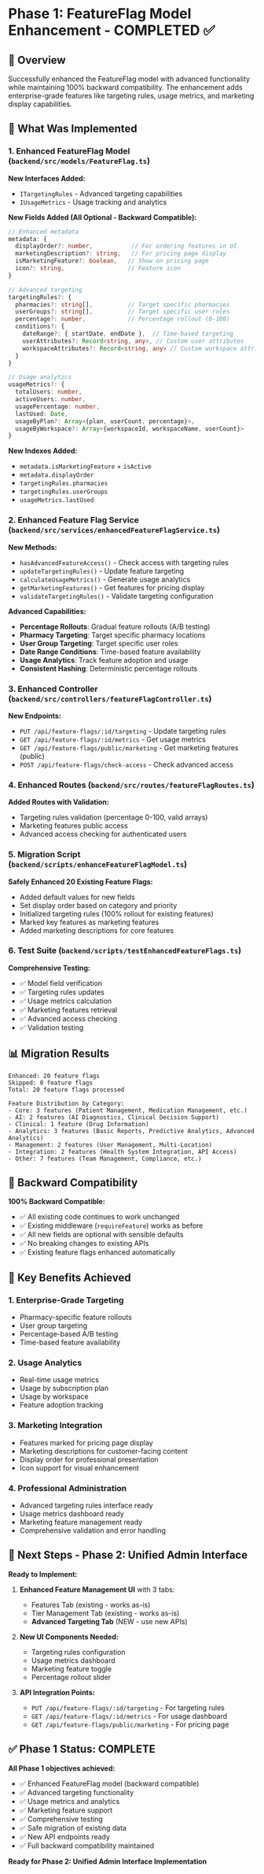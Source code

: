 # Phase 1: FeatureFlag Model Enhancement - COMPLETED ✅

## 🎯 **Overview**
Successfully enhanced the FeatureFlag model with advanced functionality while maintaining 100% backward compatibility. The enhancement adds enterprise-grade features like targeting rules, usage metrics, and marketing display capabilities.

## 🚀 **What Was Implemented**

### **1. Enhanced FeatureFlag Model** (`backend/src/models/FeatureFlag.ts`)
**New Interfaces Added:**
- `ITargetingRules` - Advanced targeting capabilities
- `IUsageMetrics` - Usage tracking and analytics

**New Fields Added (All Optional - Backward Compatible):**
```typescript
// Enhanced metadata
metadata: {
  displayOrder?: number,           // For ordering features in UI
  marketingDescription?: string,   // For pricing page display
  isMarketingFeature?: boolean,   // Show on pricing page
  icon?: string,                  // Feature icon
}

// Advanced targeting
targetingRules?: {
  pharmacies?: string[],          // Target specific pharmacies
  userGroups?: string[],          // Target specific user roles
  percentage?: number,            // Percentage rollout (0-100)
  conditions?: {
    dateRange?: { startDate, endDate },  // Time-based targeting
    userAttributes?: Record<string, any>, // Custom user attributes
    workspaceAttributes?: Record<string, any> // Custom workspace attributes
  }
}

// Usage analytics
usageMetrics?: {
  totalUsers: number,
  activeUsers: number,
  usagePercentage: number,
  lastUsed: Date,
  usageByPlan?: Array<{plan, userCount, percentage}>,
  usageByWorkspace?: Array<{workspaceId, workspaceName, userCount}>
}
```

**New Indexes Added:**
- `metadata.isMarketingFeature` + `isActive`
- `metadata.displayOrder`
- `targetingRules.pharmacies`
- `targetingRules.userGroups`
- `usageMetrics.lastUsed`

### **2. Enhanced Feature Flag Service** (`backend/src/services/enhancedFeatureFlagService.ts`)
**New Methods:**
- `hasAdvancedFeatureAccess()` - Check access with targeting rules
- `updateTargetingRules()` - Update feature targeting
- `calculateUsageMetrics()` - Generate usage analytics
- `getMarketingFeatures()` - Get features for pricing display
- `validateTargetingRules()` - Validate targeting configuration

**Advanced Capabilities:**
- **Percentage Rollouts**: Gradual feature rollouts (A/B testing)
- **Pharmacy Targeting**: Target specific pharmacy locations
- **User Group Targeting**: Target specific user roles
- **Date Range Conditions**: Time-based feature availability
- **Usage Analytics**: Track feature adoption and usage
- **Consistent Hashing**: Deterministic percentage rollouts

### **3. Enhanced Controller** (`backend/src/controllers/featureFlagController.ts`)
**New Endpoints:**
- `PUT /api/feature-flags/:id/targeting` - Update targeting rules
- `GET /api/feature-flags/:id/metrics` - Get usage metrics
- `GET /api/feature-flags/public/marketing` - Get marketing features (public)
- `POST /api/feature-flags/check-access` - Check advanced access

### **4. Enhanced Routes** (`backend/src/routes/featureFlagRoutes.ts`)
**Added Routes with Validation:**
- Targeting rules validation (percentage 0-100, valid arrays)
- Marketing features public access
- Advanced access checking for authenticated users

### **5. Migration Script** (`backend/scripts/enhanceFeatureFlagModel.ts`)
**Safely Enhanced 20 Existing Feature Flags:**
- Added default values for new fields
- Set display order based on category and priority
- Initialized targeting rules (100% rollout for existing features)
- Marked key features as marketing features
- Added marketing descriptions for core features

### **6. Test Suite** (`backend/scripts/testEnhancedFeatureFlags.ts`)
**Comprehensive Testing:**
- ✅ Model field verification
- ✅ Targeting rules updates
- ✅ Usage metrics calculation
- ✅ Marketing features retrieval
- ✅ Advanced access checking
- ✅ Validation testing

## 📊 **Migration Results**
```
Enhanced: 20 feature flags
Skipped: 0 feature flags
Total: 20 feature flags processed

Feature Distribution by Category:
- Core: 3 features (Patient Management, Medication Management, etc.)
- AI: 2 features (AI Diagnostics, Clinical Decision Support)
- Clinical: 1 feature (Drug Information)
- Analytics: 3 features (Basic Reports, Predictive Analytics, Advanced Analytics)
- Management: 2 features (User Management, Multi-Location)
- Integration: 2 features (Health System Integration, API Access)
- Other: 7 features (Team Management, Compliance, etc.)
```

## 🔧 **Backward Compatibility**
**100% Backward Compatible:**
- ✅ All existing code continues to work unchanged
- ✅ Existing middleware (`requireFeature`) works as before
- ✅ All new fields are optional with sensible defaults
- ✅ No breaking changes to existing APIs
- ✅ Existing feature flags enhanced automatically

## 🎯 **Key Benefits Achieved**

### **1. Enterprise-Grade Targeting**
- Pharmacy-specific feature rollouts
- User group targeting
- Percentage-based A/B testing
- Time-based feature availability

### **2. Usage Analytics**
- Real-time usage metrics
- Usage by subscription plan
- Usage by workspace
- Feature adoption tracking

### **3. Marketing Integration**
- Features marked for pricing page display
- Marketing descriptions for customer-facing content
- Display order for professional presentation
- Icon support for visual enhancement

### **4. Professional Administration**
- Advanced targeting rules interface ready
- Usage metrics dashboard ready
- Marketing feature management ready
- Comprehensive validation and error handling

## 🚀 **Next Steps - Phase 2: Unified Admin Interface**

**Ready to Implement:**
1. **Enhanced Feature Management UI** with 3 tabs:
   - Features Tab (existing - works as-is)
   - Tier Management Tab (existing - works as-is)  
   - **Advanced Targeting Tab** (NEW - use new APIs)

2. **New UI Components Needed:**
   - Targeting rules configuration
   - Usage metrics dashboard
   - Marketing feature toggle
   - Percentage rollout slider

3. **API Integration Points:**
   - `PUT /api/feature-flags/:id/targeting` - For targeting rules
   - `GET /api/feature-flags/:id/metrics` - For usage dashboard
   - `GET /api/feature-flags/public/marketing` - For pricing page

## ✅ **Phase 1 Status: COMPLETE**

**All Phase 1 objectives achieved:**
- ✅ Enhanced FeatureFlag model (backward compatible)
- ✅ Advanced targeting functionality
- ✅ Usage metrics and analytics
- ✅ Marketing feature support
- ✅ Comprehensive testing
- ✅ Safe migration of existing data
- ✅ New API endpoints ready
- ✅ Full backward compatibility maintained

**Ready for Phase 2: Unified Admin Interface Implementation**